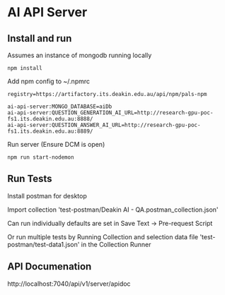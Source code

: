 # AI API Server

## Install and run

Assumes an instance of mongodb running locally

```
npm install
```

Add npm config to ~/.npmrc

```
registry=https://artifactory.its.deakin.edu.au/api/npm/pals-npm

ai-api-server:MONGO_DATABASE=aiDb
ai-api-server:QUESTION_GENERATION_AI_URL=http://research-gpu-poc-fs1.its.deakin.edu.au:8888/
ai-api-server:QUESTION_ANSWER_AI_URL=http://research-gpu-poc-fs1.its.deakin.edu.au:8889/
```

Run server (Ensure DCM is open)

```
npm run start-nodemon
```

## Run Tests

Install postman for desktop

Import collection 'test-postman/Deakin AI - QA.postman_collection.json'

Can run individually defaults are set in Save Text -> Pre-request Script

Or run multiple tests by Running Collection and selection data file 'test-postman/test-data1.json' in the Collection Runner

## API Documenation

http://localhost:7040/api/v1/server/apidoc
